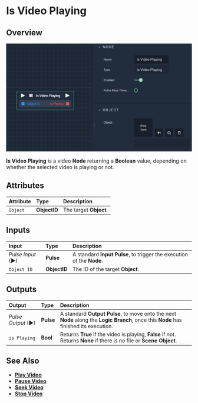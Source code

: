# Is Video Playing

## Overview

![The Is Video Playing Node.](../../../.gitbook/assets/isvideoplaying.png)

**Is Video Playing** is a video **Node** returning a **Boolean** value, depending on whether the selected video is playing or not.

## Attributes

| Attribute | Type | Description |
| :--- | :--- | :--- |
| `Object` | **ObjectID** | The target **Object**. |

## Inputs

| Input | Type | Description |
| :--- | :--- | :--- |
| _Pulse Input_ \(►\) | **Pulse** | A standard **Input Pulse**, to trigger the execution of the **Node**. |
| `Object ID` | **ObjectID** | The ID of the target **Object**. |

## Outputs

| Output | Type | Description |
| :--- | :--- | :--- |
| _Pulse Output_ \(►\) | **Pulse** | A standard **Output Pulse**, to move onto the next **Node** along the **Logic Branch**, once this **Node** has finished its execution. |
| `is Playing` | **Bool** | Returns **True** if the video is playing, **False** if not. Returns **None** if there is no file or **Scene Object**. |

## See Also

* [**Play Video**](playvideo.md)
* [**Pause Video**](pausevideo.md)
* [**Seek Video**](seekvideo.md)
* [**Stop Video**](stopvideo.md)

